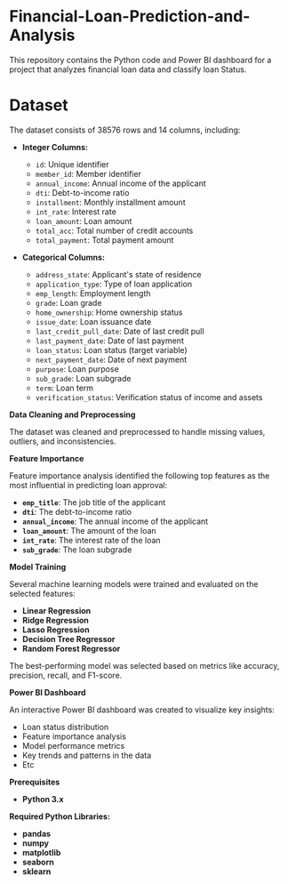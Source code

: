 # Financial-Loan-Prediction-and-Analysis
This repository contains the Python code and Power BI dashboard for a project that analyzes financial loan data and classify loan Status.

# Dataset

The dataset consists of 38576 rows and 14 columns, including:

* **Integer Columns:**
  * `id`: Unique identifier  
  * `member_id`: Member identifier  
  * `annual_income`: Annual income of the applicant  
  * `dti`: Debt-to-income ratio  
  * `installment`: Monthly installment amount  
  * `int_rate`: Interest rate  
  * `loan_amount`: Loan amount  
  * `total_acc`: Total number of credit accounts  
  * `total_payment`: Total payment amount

* **Categorical Columns:**
  * `address_state`: Applicant's state of residence  
  * `application_type`: Type of loan application  
  * `emp_length`: Employment length  
  * `grade`: Loan grade  
  * `home_ownership`: Home ownership status  
  * `issue_date`: Loan issuance date  
  * `last_credit_pull_date`: Date of last credit pull  
  * `last_payment_date`: Date of last payment  
  * `loan_status`: Loan status (target variable)  
  * `next_payment_date`: Date of next payment  
  * `purpose`: Loan purpose  
  * `sub_grade`: Loan subgrade  
  * `term`: Loan term  
  * `verification_status`: Verification status of income and assets

 **Data Cleaning and Preprocessing**

The dataset was cleaned and preprocessed to handle missing values, outliers, and inconsistencies. 

**Feature Importance**

Feature importance analysis identified the following top features as the most influential in predicting loan approval:

* **`emp_title`**: The job title of the applicant
* **`dti`**: The debt-to-income ratio
* **`annual_income`**: The annual income of the applicant
* **`loan_amount`**: The amount of the loan
* **`int_rate`**: The interest rate of the loan
* **`sub_grade`**: The loan subgrade

**Model Training**

Several machine learning models were trained and evaluated on the selected features:

* **Linear Regression**
* **Ridge Regression**
* **Lasso Regression**
* **Decision Tree Regressor**
* **Random Forest Regressor**

The best-performing model was selected based on metrics like accuracy, precision, recall, and F1-score. 

**Power BI Dashboard**

An interactive Power BI dashboard was created to visualize key insights:

* Loan status distribution
* Feature importance analysis
* Model performance metrics
* Key trends and patterns in the data
* Etc

**Prerequisites**
* **Python 3.x**
  
**Required Python Libraries:**
* **pandas**
* **numpy**
* **matplotlib**
* **seaborn**
* **sklearn**

